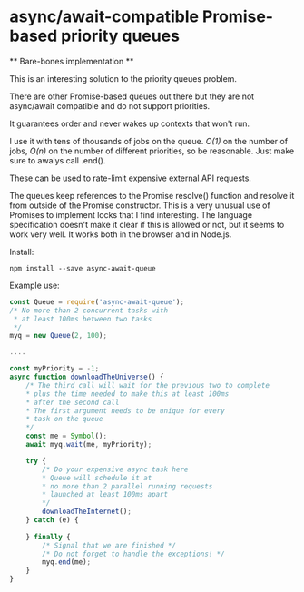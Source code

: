 # async/await-compatible Promise-based priority queues

** Bare-bones implementation **

This is an interesting solution to the priority queues problem.

There are other Promise-based queues out there but they are not async/await compatible and do not support priorities.

It guarantees order and never wakes up contexts that won't run.

I use it with tens of thousands of jobs on the queue. *O(1)* on the number of jobs, *O(n)* on the number of different priorities, so be reasonable. Just make sure to awalys call .end().

These can be used to rate-limit expensive external API requests.

The queues keep references to the Promise resolve() function and resolve it from outside of the Promise constructor.
This is a very unusual use of Promises to implement locks that I find interesting.
The language specification doesn't make it clear if this is allowed or not, but it seems to work very well.
It works both in the browser and in Node.js.

Install:

`npm install --save async-await-queue`

Example use:

```js
const Queue = require('async-await-queue');
/* No more than 2 concurrent tasks with
 * at least 100ms between two tasks
 */
myq = new Queue(2, 100);

....

const myPriority = -1;
async function downloadTheUniverse() {
	/* The third call will wait for the previous two to complete
	* plus the time needed to make this at least 100ms
	* after the second call
	* The first argument needs to be unique for every
	* task on the queue
	*/
	const me = Symbol();
	await myq.wait(me, myPriority);

	try {
		/* Do your expensive async task here
		* Queue will schedule it at
		* no more than 2 parallel running requests
		* launched at least 100ms apart
		*/
		downloadTheInternet();
	} catch (e) {
		
	} finally {
		/* Signal that we are finished */
		/* Do not forget to handle the exceptions! */
		myq.end(me);
	}
}
```
